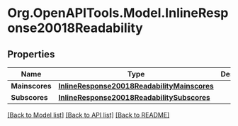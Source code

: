# Org.OpenAPITools.Model.InlineResponse20018Readability

## Properties

Name | Type | Description | Notes
------------ | ------------- | ------------- | -------------
**Mainscores** | [**InlineResponse20018ReadabilityMainscores**](InlineResponse20018ReadabilityMainscores.md) |  | [optional] 
**Subscores** | [**InlineResponse20018ReadabilitySubscores**](InlineResponse20018ReadabilitySubscores.md) |  | [optional] 

[[Back to Model list]](../README.md#documentation-for-models) [[Back to API list]](../README.md#documentation-for-api-endpoints) [[Back to README]](../README.md)

